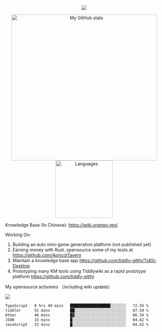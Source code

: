 <a href="https://github.com/linonetwo">
    <p align="center">
        <img src="https://github-profile-trophy.vercel.app/?username=linonetwo&column=7&theme=onedark"/>
    </p>
</a>
<a align="center" href="https://github.com/linonetwo">
  <p align="center">
    <img src="https://github-readme-stats.vercel.app/api?username=linonetwo&show_icons=true&count_private=true" alt="My GitHub stats" width="465"/>
    <img src="https://github-readme-stats.vercel.app/api/top-langs/?username=linonetwo&layout=compact&langs_count=10" alt="Languages" height="183">
  </p>
</a>

Knowledge Base (In Chinese): https://wiki.onetwo.ren/

Working On: 

1. Building an auto mini-game generation platform (not published yet)
1. Earning money with Rust, opensource some of my tools at https://github.com/ApricotTavern
1. Maintain a knowledge base app https://github.com/tiddly-gittly/TidGi-Desktop
1. Prototyping many KM tools using Tiddlywiki as a rapid prototype platform https://github.com/tiddly-gittly

My opensource activieies （including wiki update):

![](https://visitor-badge.glitch.me/badge?page_id=linonetwo.linonetwo)

<!--START_SECTION:waka-->

```txt
TypeScript   8 hrs 49 mins   ██████████████████░░░░░░░   72.55 %
tiddler      55 mins         ██░░░░░░░░░░░░░░░░░░░░░░░   07.59 %
Other        46 mins         █▓░░░░░░░░░░░░░░░░░░░░░░░   06.34 %
JSON         33 mins         █░░░░░░░░░░░░░░░░░░░░░░░░   04.62 %
JavaScript   33 mins         █░░░░░░░░░░░░░░░░░░░░░░░░   04.62 %
```

<!--END_SECTION:waka-->
